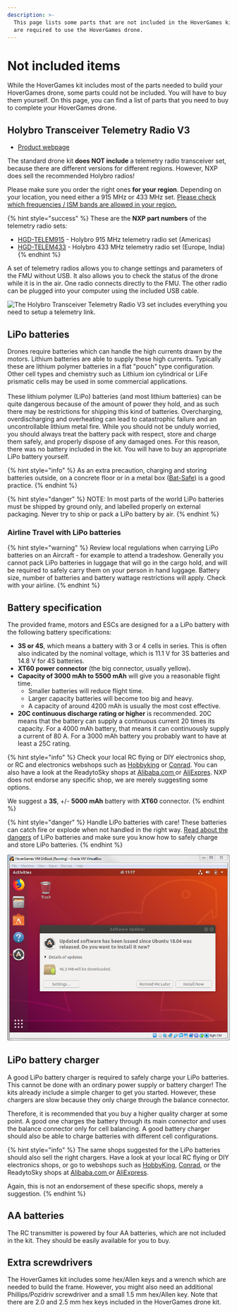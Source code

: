 ```yaml
---
description: >-
  This page lists some parts that are not included in the HoverGames kit, but
  are required to use the HoverGames drone.
---
```


# Not included items

While the HoverGames kit includes most of the parts needed to build your HoverGames drone, some parts  could not be included. You will have to buy them yourself. On this page, you can find a list of parts that you need to buy to complete your HoverGames drone.

## Holybro Transceiver Telemetry Radio V3

* [Product webpage](http://www.holybro.com/product/transceiver-telemetry-radio-v3/)

The standard drone kit **does NOT include** a telemetry radio transceiver set, because there are different versions for different regions. However, NXP does sell the recommended Holybro radios!

Please make sure you order the right ones **for your region**. Depending on your location, you need either a 915 MHz or 433 MHz set. [Please check which frequencies / ISM bands are allowed in your region.](http://ardupilot.org/copter/docs/common-telemetry-radio-regional-regulations.html#common-telemetry-radio-regional-regulations)

{% hint style="success" %}
These are the **NXP part numbers** of the telemetry radio sets:

* [HGD-TELEM915](https://www.nxp.com/part/HGD-TELEM915) - Holybro 915 MHz telemetry radio set (Americas)
* [HGD-TELEM433](https://www.nxp.com/part/HGD-TELEM433) - Holybro 433 MHz telemetry radio set (Europe, India)
{% endhint %}

A set of telemetry radios allows you to change settings and parameters of the FMU without USB. It also allows you to check the status of the drone while it is in the air. One radio connects directly to the FMU. The other radio can be plugged into your computer using the included USB cable.

![The Holybro Transceiver Telemetry Radio V3 set includes everything you need to setup a telemetry link.](../../.gitbook/assets/img\_8769.jpg)

## LiPo batteries

Drones require batteries which can handle the high currents drawn by the motors. Lithium batteries are able to supply these high currents. Typically these are lithium polymer batteries in a flat "pouch" type configuration. Other cell types and chemistry such as Lithium ion cylindrical or LiFe prismatic cells may be used in some commercial applications. \
\
These lithium polymer (LiPo) batteries (and most lithium batteries) can be quite dangerous because of the amount of power they hold, and as such there may be restrictions for shipping this kind of batteries. Overcharging, overdischarging and overheating can lead to catastrophic failure and an uncontrollable lithium metal fire. While you should not be unduly worried, you should always treat the battery pack with respect, store and charge them safely, and properly dispose of any damaged ones. For this reason, there was no battery included in the kit. You will have to buy an appropriate LiPo battery yourself.

{% hint style="info" %}
As an extra precaution, charging and storing batteries outside, on a concrete floor or in a metal box ([Bat-Safe](https://www.bat-safe.com)) is a good practice. &#x20;
{% endhint %}

{% hint style="danger" %}
NOTE: In most parts of the world LiPo batteries must be shipped by ground only, and labelled properly on external packaging. Never try to ship or pack a LiPo battery by air.
{% endhint %}

### Airline Travel with LiPo batteries

{% hint style="warning" %}
Review local regulations when carrying LiPo batteries on an Aircraft - for example to attend a tradeshow. Generally you cannot pack LiPo batteries in luggage that will go in the cargo hold, and will be required to safely carry them on your person in hand luggage. Battery size, number of batteries and battery wattage restrictions will apply. Check with your airline.
{% endhint %}

## Battery specification

The provided frame, motors and ESCs are designed for a a LiPo battery with the following battery specifications:

* **3S or 4S**, which means a battery with 3 or 4 cells in series. This is often also indicated by the nominal voltage, which is 11.1 V for 3S batteries and 14.8 V for 4S batteries.
* **XT60 power connector** (the big connector, usually yellow)**.**
* **Capacity of 3000 mAh to 5500 mAh** will give you a reasonable flight time.
  * Smaller batteries will reduce flight time.
  * Larger capacity batteries will become too big and heavy.
  * A capacity of around 4200 mAh is usually the most cost effective.
* **20C continuous discharge rating or higher** is recommended. 20C means that the battery can supply a continuous current 20 times its capacity. For a 4000 mAh battery, that means it can continuously supply a current of 80 A. For a 3000 mAh battery you probably want to have at least a 25C rating.

{% hint style="info" %}
Check your local RC flying or DIY electronics shop, or RC and electronics webshops such as [Hobbyking](https://hobbyking.com/en\_us/batteries-chargers/batteries.html) or [Conrad](https://www.conrad.com). You can also have a look at the ReadytoSky shops at [Alibaba.com ](https://fpvdrone.en.alibaba.com/productgrouplist-804894160-1/RC\_Battery\_Charger.html)or [AliExpres](https://readytosky.aliexpress.com/store/group/Battery-Charger/727847\_259412773.html). NXP does not endorse any specific shop, we are merely suggesting some options.

We suggest a **3S**, +/- **5000 mAh** battery with **XT60** connector.
{% endhint %}

{% hint style="danger" %}
Handle LiPo batteries with care! These batteries can catch fire or explode when not handled in the right way. [Read about the dangers](https://rogershobbycenter.com/lipoguide/) of LiPo batteries and make sure you know how to safely charge and store LiPo batteries.
{% endhint %}

![](<../../.gitbook/assets/image (99).png>)

## LiPo battery charger

A good LiPo battery charger is required to safely charge your LiPo batteries. This cannot be done with an ordinary power supply or battery charger! The kits already include a simple charger to get you started. However, these chargers are slow because they only charge through the balance connector.

Therefore, it is recommended that you buy a higher quality charger at some point. A good one charges the battery through its main connector and uses the balance connector only for cell balancing. A good battery charger should also be able to charge batteries with different cell configurations.

{% hint style="info" %}
The same shops suggested for the LiPo batteries should also sell the right chargers. Have a look at your local RC flying or DIY electronics shops, or go to webshops such as [HobbyKing](https://hobbyking.com/en\_us/batteries-chargers/batteries.html), [Conrad](https://www.conrad.com), or the ReadytoSky shops at [Alibaba.com ](https://fpvdrone.en.alibaba.com/productgrouplist-804894160-1/RC\_Battery\_Charger.html)or [AliExpress](https://readytosky.aliexpress.com/store/group/Battery-Charger/727847\_259412773.html).

Again, this is not an endorsement of these specific shops, merely a suggestion.
{% endhint %}

## AA batteries

The RC transmitter is powered by four AA batteries, which are not included in the kit. They should be easily available for you to buy.

## Extra screwdrivers

The HoverGames kit includes some hex/Allen keys and a wrench which are needed to build the frame. However, you might also need an additional Phillips/Pozidriv screwdriver and a small 1.5 mm hex/Allen key. Note that there are 2.0 and 2.5 mm hex keys included in the HoverGames drone kit.
